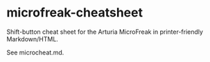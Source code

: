 # microfreak-cheatsheet
Shift-button cheat sheet for the Arturia MicroFreak in printer-friendly Markdown/HTML.

See microcheat.md.
